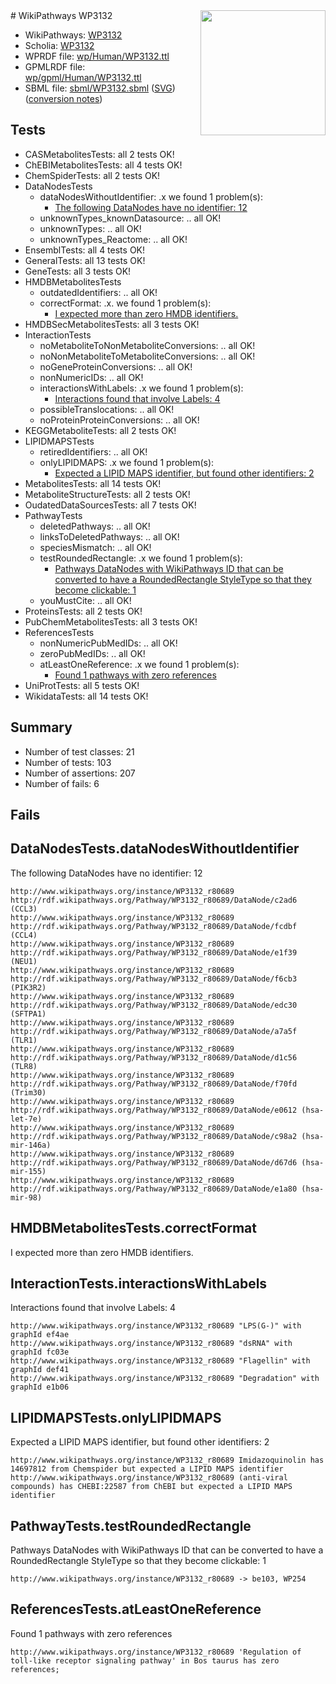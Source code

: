 <img style="float: right; width: 200px" src="../logo.png" />
# WikiPathways WP3132

* WikiPathways: [WP3132](https://identifiers.org/wikipathways:WP3132)
* Scholia: [WP3132](https://scholia.toolforge.org/wikipathways/WP3132)
* WPRDF file: [wp/Human/WP3132.ttl](../wp/Human/WP3132.ttl)
* GPMLRDF file: [wp/gpml/Human/WP3132.ttl](../wp/gpml/Human/WP3132.ttl)
* SBML file: [sbml/WP3132.sbml](../sbml/WP3132.sbml) ([SVG](../sbml/WP3132.svg)) ([conversion notes](../sbml/WP3132.txt))

## Tests
* CASMetabolitesTests: all 2 tests OK!
* ChEBIMetabolitesTests: all 4 tests OK!
* ChemSpiderTests: all 2 tests OK!
* DataNodesTests
    * dataNodesWithoutIdentifier: .x we found 1 problem(s):
        * [The following DataNodes have no identifier: 12](#8792c492)
    * unknownTypes_knownDatasource: .. all OK!
    * unknownTypes: .. all OK!
    * unknownTypes_Reactome: .. all OK!
* EnsemblTests: all 4 tests OK!
* GeneralTests: all 13 tests OK!
* GeneTests: all 3 tests OK!
* HMDBMetabolitesTests
    * outdatedIdentifiers: .. all OK!
    * correctFormat: .x. we found 1 problem(s):
        * [I expected more than zero HMDB identifiers.](#ad154c1e)
* HMDBSecMetabolitesTests: all 3 tests OK!
* InteractionTests
    * noMetaboliteToNonMetaboliteConversions: .. all OK!
    * noNonMetaboliteToMetaboliteConversions: .. all OK!
    * noGeneProteinConversions: .. all OK!
    * nonNumericIDs: .. all OK!
    * interactionsWithLabels: .x we found 1 problem(s):
        * [Interactions found that involve Labels: 4](#630d267b)
    * possibleTranslocations: .. all OK!
    * noProteinProteinConversions: .. all OK!
* KEGGMetaboliteTests: all 2 tests OK!
* LIPIDMAPSTests
    * retiredIdentifiers: .. all OK!
    * onlyLIPIDMAPS: .x we found 1 problem(s):
        * [Expected a LIPID MAPS identifier, but found other identifiers: 2](#48cc60b9)
* MetabolitesTests: all 14 tests OK!
* MetaboliteStructureTests: all 2 tests OK!
* OudatedDataSourcesTests: all 7 tests OK!
* PathwayTests
    * deletedPathways: .. all OK!
    * linksToDeletedPathways: .. all OK!
    * speciesMismatch: .. all OK!
    * testRoundedRectangle: .x we found 1 problem(s):
        * [Pathways DataNodes with WikiPathways ID that can be converted to have a RoundedRectangle StyleType so that they become clickable: 1](#9fbad3cb)
    * youMustCite: .. all OK!
* ProteinsTests: all 2 tests OK!
* PubChemMetabolitesTests: all 3 tests OK!
* ReferencesTests
    * nonNumericPubMedIDs: .. all OK!
    * zeroPubMedIDs: .. all OK!
    * atLeastOneReference: .x we found 1 problem(s):
        * [Found 1 pathways with zero references](#35eb778e)
* UniProtTests: all 5 tests OK!
* WikidataTests: all 14 tests OK!


## Summary

* Number of test classes: 21
* Number of tests: 103
* Number of assertions: 207
* Number of fails: 6

## Fails

<a name="8792c492" />

## DataNodesTests.dataNodesWithoutIdentifier

The following DataNodes have no identifier: 12
```
http://www.wikipathways.org/instance/WP3132_r80689 http://rdf.wikipathways.org/Pathway/WP3132_r80689/DataNode/c2ad6 (CCL3)
http://www.wikipathways.org/instance/WP3132_r80689 http://rdf.wikipathways.org/Pathway/WP3132_r80689/DataNode/fcdbf (CCL4)
http://www.wikipathways.org/instance/WP3132_r80689 http://rdf.wikipathways.org/Pathway/WP3132_r80689/DataNode/e1f39 (NEU1)
http://www.wikipathways.org/instance/WP3132_r80689 http://rdf.wikipathways.org/Pathway/WP3132_r80689/DataNode/f6cb3 (PIK3R2)
http://www.wikipathways.org/instance/WP3132_r80689 http://rdf.wikipathways.org/Pathway/WP3132_r80689/DataNode/edc30 (SFTPA1)
http://www.wikipathways.org/instance/WP3132_r80689 http://rdf.wikipathways.org/Pathway/WP3132_r80689/DataNode/a7a5f (TLR1)
http://www.wikipathways.org/instance/WP3132_r80689 http://rdf.wikipathways.org/Pathway/WP3132_r80689/DataNode/d1c56 (TLR8)
http://www.wikipathways.org/instance/WP3132_r80689 http://rdf.wikipathways.org/Pathway/WP3132_r80689/DataNode/f70fd (Trim30)
http://www.wikipathways.org/instance/WP3132_r80689 http://rdf.wikipathways.org/Pathway/WP3132_r80689/DataNode/e0612 (hsa-let-7e)
http://www.wikipathways.org/instance/WP3132_r80689 http://rdf.wikipathways.org/Pathway/WP3132_r80689/DataNode/c98a2 (hsa-mir-146a)
http://www.wikipathways.org/instance/WP3132_r80689 http://rdf.wikipathways.org/Pathway/WP3132_r80689/DataNode/d67d6 (hsa-mir-155)
http://www.wikipathways.org/instance/WP3132_r80689 http://rdf.wikipathways.org/Pathway/WP3132_r80689/DataNode/e1a80 (hsa-mir-98)
```

<a name="ad154c1e" />

## HMDBMetabolitesTests.correctFormat

I expected more than zero HMDB identifiers.
<a name="630d267b" />

## InteractionTests.interactionsWithLabels

Interactions found that involve Labels: 4
```
http://www.wikipathways.org/instance/WP3132_r80689 "LPS(G-)" with graphId ef4ae
http://www.wikipathways.org/instance/WP3132_r80689 "dsRNA" with graphId fc03e
http://www.wikipathways.org/instance/WP3132_r80689 "Flagellin" with graphId def41
http://www.wikipathways.org/instance/WP3132_r80689 "Degradation" with graphId e1b06
```

<a name="48cc60b9" />

## LIPIDMAPSTests.onlyLIPIDMAPS

Expected a LIPID MAPS identifier, but found other identifiers: 2
```
http://www.wikipathways.org/instance/WP3132_r80689 Imidazoquinolin has 14697812 from Chemspider but expected a LIPID MAPS identifier
http://www.wikipathways.org/instance/WP3132_r80689 (anti-viral compounds) has CHEBI:22587 from ChEBI but expected a LIPID MAPS identifier
```

<a name="9fbad3cb" />

## PathwayTests.testRoundedRectangle

Pathways DataNodes with WikiPathways ID that can be converted to have a RoundedRectangle StyleType so that they become clickable: 1
```
http://www.wikipathways.org/instance/WP3132_r80689 -> be103, WP254
 ```

<a name="35eb778e" />

## ReferencesTests.atLeastOneReference

Found 1 pathways with zero references
```
http://www.wikipathways.org/instance/WP3132_r80689 'Regulation of toll-like receptor signaling pathway' in Bos taurus has zero references; 
```

